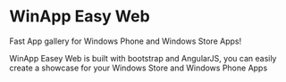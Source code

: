 WinApp Easy Web
===============

Fast App gallery for Windows Phone and Windows Store Apps!

WinApp Easey Web is built with bootstrap and AngularJS, you can easily create a showcase 
for your Windows Store and Windows Phone Apps
